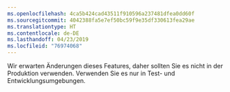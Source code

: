 ```yaml
---
ms.openlocfilehash: 4ca5b424cad43511f910596a237481dfea0dd60f
ms.sourcegitcommit: 4042388fa5e7ef50bc59f9e35df330613fea29ae
ms.translationtype: HT
ms.contentlocale: de-DE
ms.lasthandoff: 04/23/2019
ms.locfileid: "76974068"
---
```

Wir erwarten Änderungen dieses Features, daher sollten Sie es nicht in der Produktion verwenden. Verwenden Sie es nur in Test- und Entwicklungsumgebungen.